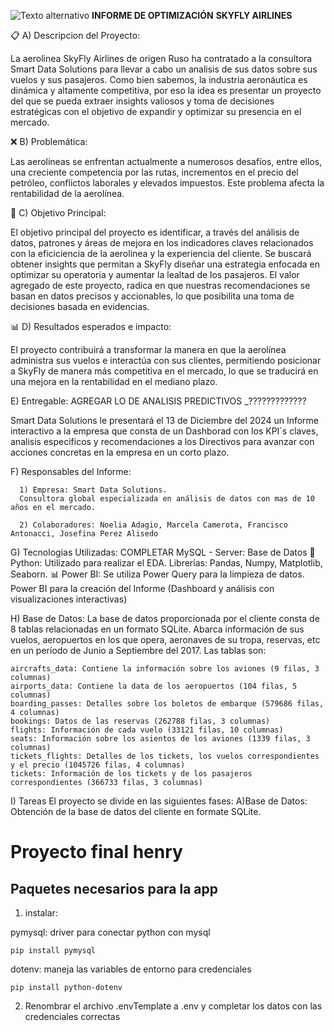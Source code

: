   ![Texto alternativo](https://www.designevo.com/es/apps/logo/?name=earth-and-fly-airplane)    **INFORME DE OPTIMIZACIÓN**
                                                               **SKYFLY AIRLINES**       

📋 A) Descripcion del Proyecto:

La aerolinea SkyFly Airlines de origen Ruso ha contratado a la consultora Smart Data Solutions para llevar a cabo un analisis de sus datos sobre sus vuelos y sus pasajeros. Como bien sabemos, la industria aeronáutica es dinámica y altamente competitiva, por eso la idea es presentar un proyecto del que se pueda extraer insights valiosos y toma de decisiones estratégicas con el objetivo de expandir y optimizar su presencia en el mercado. 

❌ B) Problemática: 

Las aerolíneas se enfrentan actualmente a numerosos desafíos, entre ellos, una creciente competencia por las rutas, incrementos en el precio del petróleo, conflictos laborales y elevados impuestos. Este problema afecta la rentabilidad de la aerolínea. 

🎯 C) Objetivo Principal:

El objetivo principal del proyecto es identificar, a través del análisis de datos, patrones y áreas de mejora en los indicadores claves relacionados con la eficiciencia de la aerolinea y la experiencia del cliente. Se buscará obtener insights que permitan a SkyFly diseñar una estrategia enfocada en optimizar su operatoria y aumentar la lealtad de los pasajeros.
El valor agregado de este proyecto, radica en que nuestras recomendaciones se basan en datos precisos y accionables, lo que posibilita una toma de decisiones basada en evidencias.

📊 D) Resultados esperados e impacto:

El proyecto contribuirá a transformar la manera en que la aerolínea administra sus vuelos e interactúa con sus clientes, permitiendo posicionar a SkyFly de manera más competitiva en el mercado, lo que se traducirá en una mejora en la rentabilidad en el mediano plazo.

E) Entregable: AGREGAR LO DE ANALISIS PREDICTIVOS _?????????????

Smart Data Solutions le presentará el 13 de Diciembre del 2024 un Informe interactivo a la empresa que consta de un Dashborad con los KPI´s claves, analisis especificos y recomendaciones a los Directivos para avanzar con acciones concretas en la empresa en un corto plazo.

F) Responsables del Informe:

      1) Empresa: Smart Data Solutions.
      Consultora global especializada en análisis de datos con mas de 10 años en el mercado.
      
      2) Colaboradores: Noelia Adagio, Marcela Camerota, Francisco Antonacci, Josefina Perez Alisedo

G) Tecnologias Utilizadas: COMPLETAR
 MySQL - Server: Base de Datos
🐍 Python: Utilizado para realizar el EDA. Librerías: Pandas, Numpy, Matplotlib, Seaborn.
📊 Power BI: Se utiliza Power Query para la limpieza de datos. Power BI para la creación del Informe (Dashboard y análisis con visualizaciones interactivas)

H) Base de Datos:
La base de datos proporcionada por el cliente consta de 8 tablas relacionadas en un formato SQLite.  Abarca información de sus vuelos, aeropuertos en los que opera, aeronaves de su tropa, reservas, etc en un período de Junio a Septiembre del 2017. Las tablas son:

    aircrafts_data: Contiene la información sobre los aviones (9 filas, 3 columnas)
    airports_data: Contiene la data de los aeropuertos (104 filas, 5 columnas)
    boarding_passes: Detalles sobre los boletos de embarque (579686 filas, 4 columnas)
    bookings: Datos de las reservas (262788 filas, 3 columnas)
    flights: Información de cada vuelo (33121 filas, 10 columnas)
    seats: Información sobre los asientos de los aviones (1339 filas, 3 columnas)
    tickets_flights: Detalles de los tickets, los vuelos correspondientes y el precio (1045726 filas, 4 columnas)
    tickets: Información de los tickets y de los pasajeros correspondientes (366733 filas, 3 columnas)

I) Tareas
El proyecto se divide en las siguientes fases:
A)Base de Datos: Obtención de la base de datos del cliente en formate SQLite. 





# Proyecto final henry

## Paquetes necesarios para la app
1. instalar:

pymysql: driver para conectar python con mysql
```
pip install pymysql
```
dotenv: maneja las variables de entorno para credenciales
```
pip install python-dotenv
```
2. Renombrar el archivo .envTemplate a .env y completar los datos con las credenciales correctas
